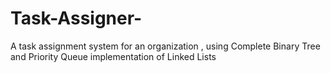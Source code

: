 # Task-Assigner-
A task assignment system for an organization , using Complete Binary Tree and Priority Queue implementation of Linked Lists
